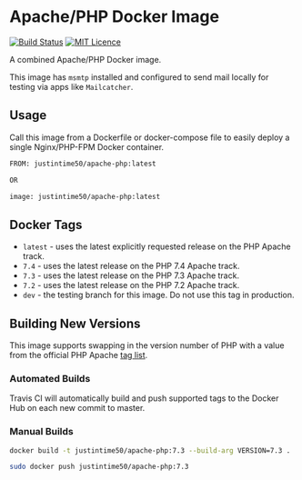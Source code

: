 # Apache/PHP Docker Image

[![Build Status](https://travis-ci.org/Justintime50/apache-php-docker.svg?branch=master)](https://travis-ci.org/Justintime50/apache-php-docker)
[![MIT Licence](https://badges.frapsoft.com/os/mit/mit.svg?v=103)](https://opensource.org/licenses/mit-license.php)

A combined Apache/PHP Docker image.

This image has `msmtp` installed and configured to send mail locally for testing via apps like `Mailcatcher`.

## Usage

Call this image from a Dockerfile or docker-compose file to easily deploy a single Nginx/PHP-FPM Docker container.

```bash
FROM: justintime50/apache-php:latest

OR 

image: justintime50/apache-php:latest
```

## Docker Tags

- `latest` - uses the latest explicitly requested release on the PHP Apache track.
- `7.4` - uses the latest release on the PHP 7.4 Apache track.
- `7.3` - uses the latest release on the PHP 7.3 Apache track.
- `7.2` - uses the latest release on the PHP 7.2 Apache track.
- `dev` - the testing branch for this image. Do not use this tag in production.

## Building New Versions

This image supports swapping in the version number of PHP with a value from the official PHP Apache [tag list](https://hub.docker.com/_/php).

### Automated Builds

Travis CI will automatically build and push supported tags to the Docker Hub on each new commit to master.

### Manual Builds

```bash
docker build -t justintime50/apache-php:7.3 --build-arg VERSION=7.3 .

sudo docker push justintime50/apache-php:7.3
```
